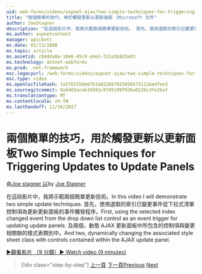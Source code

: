 ```yaml
---
uid: web-forms/videos/aspnet-ajax/two-simple-techniques-for-triggering-updates-to-update-panels
title: "兩個簡單的技巧，用於觸發更新以更新面板 |Microsoft 文件"
author: JoeStagner
description: "在這段影片中，我將示範兩個簡單更新技術。 首先，使用選取的索引已變更事件從下拉式清單控制項為事件三角函數..."
ms.author: aspnetcontent
manager: wpickett
ms.date: 03/13/2008
ms.topic: article
ms.assetid: c844da8a-10e6-45c9-a9e2-331a3b8d3e03
ms.technology: dotnet-webforms
ms.prod: .net-framework
msc.legacyurl: /web-forms/videos/aspnet-ajax/two-simple-techniques-for-triggering-updates-to-update-panels
msc.type: video
ms.openlocfilehash: 1a3701550e87b3a022b67025656673112eedfee3
ms.sourcegitcommit: 9a9483aceb34591c97451997036a9120c3fe2baf
ms.translationtype: MT
ms.contentlocale: zh-TW
ms.lasthandoff: 11/10/2017
---
```

<a name="two-simple-techniques-for-triggering-updates-to-update-panels"></a><span data-ttu-id="4ddfa-104">兩個簡單的技巧，用於觸發更新以更新面板</span><span class="sxs-lookup"><span data-stu-id="4ddfa-104">Two Simple Techniques for Triggering Updates to Update Panels</span></span>
====================
<span data-ttu-id="4ddfa-105">由[Joe stagner 以](https://github.com/JoeStagner)</span><span class="sxs-lookup"><span data-stu-id="4ddfa-105">by [Joe Stagner](https://github.com/JoeStagner)</span></span>

<span data-ttu-id="4ddfa-106">在這段影片中，我將示範兩個簡單更新技術。</span><span class="sxs-lookup"><span data-stu-id="4ddfa-106">In this video I will demonstrate two simple update techniques.</span></span> <span data-ttu-id="4ddfa-107">首先，使用選取的索引已變更事件從下拉式清單控制項為更新更新面板的事件觸發程序。</span><span class="sxs-lookup"><span data-stu-id="4ddfa-107">First, using the selected index changed event from the drop down list control as an event trigger for updating update panels.</span></span> <span data-ttu-id="4ddfa-108">及兩個，動態 AJAX 更新面板中所包含的控制項與變更相關聯的樣式表類別中。</span><span class="sxs-lookup"><span data-stu-id="4ddfa-108">And two, dynamically changing the associated style sheet class with controls contained within the AJAX update panel.</span></span>

[<span data-ttu-id="4ddfa-109">&#9654;觀看影片 （9 分鐘）</span><span class="sxs-lookup"><span data-stu-id="4ddfa-109">&#9654; Watch video (9 minutes)</span></span>](https://channel9.msdn.com/Blogs/ASP-NET-Site-Videos/two-simple-techniques-for-triggering-updates-to-update-panels)

>[!div class="step-by-step"]
<span data-ttu-id="4ddfa-110">[上一頁](how-do-i-retrieve-values-from-server-side-ajax-controls.md)
[下一頁](use-aspnet-ajax-cascading-drop-down-control-to-access-a-database.md)</span><span class="sxs-lookup"><span data-stu-id="4ddfa-110">[Previous](how-do-i-retrieve-values-from-server-side-ajax-controls.md)
[Next](use-aspnet-ajax-cascading-drop-down-control-to-access-a-database.md)</span></span>
